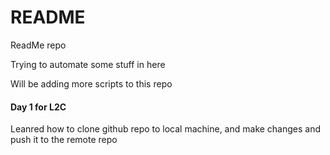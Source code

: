 # README

ReadMe repo

Trying to automate some stuff in here

Will be adding more scripts to this repo

#### Day 1 for L2C
Leanred how to clone github repo to local machine, and make changes and push it to the remote repo